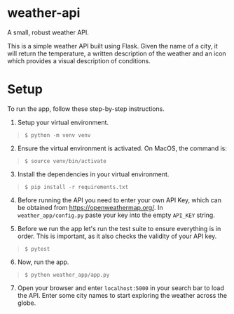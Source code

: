 # weather-api
A small, robust weather API.

This is a simple weather API built using Flask. Given the name of a city, it will return 
the temperature, a written description of the weather and an icon which 
provides a visual description of conditions.

# Setup

To run the app, follow these step-by-step instructions.

1. Setup your virtual environment.

> ```$ python -m venv venv```

2. Ensure the virtual environment is activated. On MacOS, the command is:

> ```$ source venv/bin/activate```

3. Install the dependencies in your virtual environment.

> ```$ pip install -r requirements.txt```

4. Before running the API you need to enter your own API Key, which can be obtained from
https://openweathermap.org/. In ```weather_app/config.py``` paste your key into the empty ```API_KEY```
string.

5. Before we run the app let's run the test suite to ensure everything is in order. This is important, 
as it also checks the validity of your API key.

> ```$ pytest```

6. Now, run the app.

> ```$ python weather_app/app.py```

7. Open your browser and enter ```localhost:5000``` in your search bar to load the API.
Enter some city names to start exploring the weather across the globe.